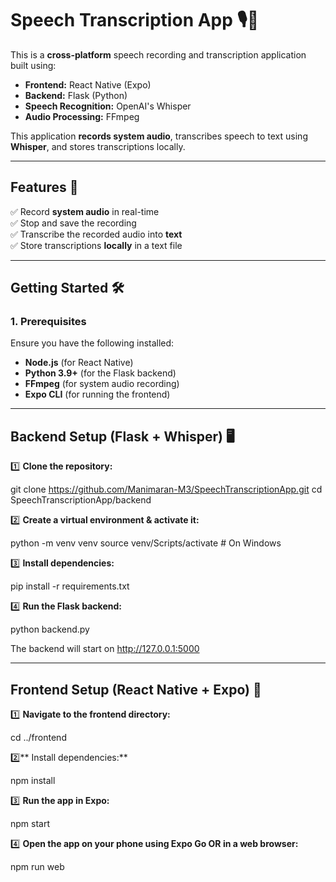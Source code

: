 # Speech Transcription App 🎙️📝  

This is a **cross-platform** speech recording and transcription application built using:  
- **Frontend:** React Native (Expo)  
- **Backend:** Flask (Python)  
- **Speech Recognition:** OpenAI's Whisper  
- **Audio Processing:** FFmpeg  

This application **records system audio**, transcribes speech to text using **Whisper**, and stores transcriptions locally.  

---

## **Features 🚀**  
✅ Record **system audio** in real-time  
✅ Stop and save the recording  
✅ Transcribe the recorded audio into **text**  
✅ Store transcriptions **locally** in a text file  

---

## **Getting Started** 🛠️  

### **1. Prerequisites**  
Ensure you have the following installed:  
- **Node.js** (for React Native)  
- **Python 3.9+** (for the Flask backend)  
- **FFmpeg** (for system audio recording)  
- **Expo CLI** (for running the frontend)  

---

## **Backend Setup (Flask + Whisper) 🖥️**  

1️⃣ **Clone the repository:**  

git clone https://github.com/Manimaran-M3/SpeechTranscriptionApp.git
cd SpeechTranscriptionApp/backend

2️⃣ **Create a virtual environment & activate it:**

python -m venv venv
source venv/Scripts/activate  # On Windows

3️⃣ **Install dependencies:**

pip install -r requirements.txt

4️⃣ **Run the Flask backend:**

python backend.py

 The backend will start on http://127.0.0.1:5000

---

## **Frontend Setup (React Native + Expo) 📱** 

1️⃣ **Navigate to the frontend directory:**

cd ../frontend

2️⃣** Install dependencies:**

npm install

3️⃣ **Run the app in Expo:**

npm start

4️⃣ **Open the app on your phone using Expo Go OR in a web browser:**

npm run web
